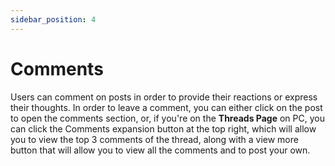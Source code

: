 ```yaml
---
sidebar_position: 4
---
```


# Comments

Users can comment on posts in order to provide their reactions or express their thoughts. In order to leave a comment, you can either click on the post to open the comments section, or, if you're on the **Threads Page** on PC, you can click the Comments expansion button at the top right, which will allow you to view the top 3 comments of the thread, along with a view more button that will allow you to view all the comments and to post your own. 

